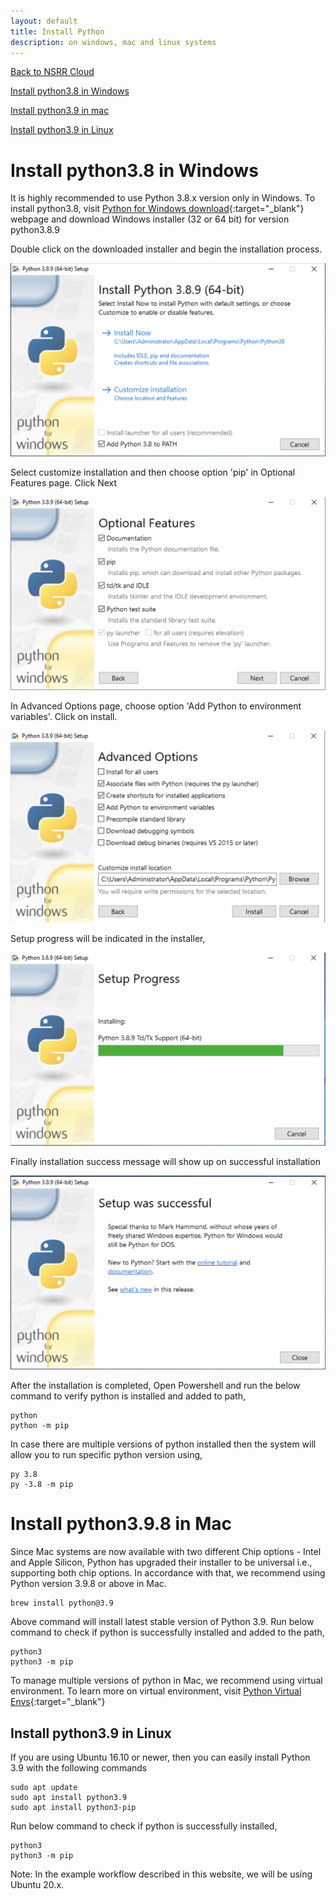 ```yaml
---
layout: default
title: Install Python
description: on windows, mac and linux systems
---
```

[Back to NSRR Cloud](./index.md)

[Install python3.8 in Windows](#install-python38-in-windows)

[Install python3.9 in mac](#install-python398-in-mac)

[Install python3.9 in Linux](#install-python39-in-linux)




# Install python3.8 in Windows

It is highly recommended to use Python 3.8.x version only in Windows. To install python3.8, visit [Python for Windows download](https://www.python.org/downloads/windows/){:target="_blank"} webpage and download Windows installer (32 or 64 bit) for version python3.8.9

Double click on the downloaded installer and begin the installation process.

![](./images/windows-1.png)

Select customize installation and then choose option 'pip' in Optional Features page. Click Next 

![](./images/windows-2.png)


In Advanced Options page, choose option 'Add Python to environment variables'. Click on install.

![](./images/windows-3.png)

Setup progress will be indicated in the installer,

![](./images/windows-4.png)


Finally installation success message will show up on successful installation

![](./images/windows-5.png)



After the installation is completed, Open Powershell and run the below command to verify python is installed and added to path,

```
python
python -m pip
```

In case there are multiple versions of python installed then the system will allow you to run specific python version using,

```
py 3.8
py -3.8 -m pip
```


# Install python3.9.8 in Mac

Since Mac systems are now available with two different Chip options - Intel and Apple Silicon, Python has upgraded their installer to be universal i.e., supporting both chip options. In accordance with that, we recommend using Python version 3.9.8 or above in Mac. 

```
brew install python@3.9 
```

Above command will install latest stable version of Python 3.9. Run below command to check if python is successfully installed and added to the path, 

```
python3
python3 -m pip
```

To manage multiple versions of python in Mac, we recommend using virtual environment. To learn more on virtual environment, visit [Python Virtual Envs](https://docs.python-guide.org/dev/virtualenvs/){:target="_blank"}



## Install python3.9 in Linux

If you are using Ubuntu 16.10 or newer, then you can easily install Python 3.9 with the following commands

```
sudo apt update
sudo apt install python3.9
sudo apt install python3-pip
```

Run below command to check if python is successfully installed, 

```
python3
python3 -m pip
```

Note: In the example workflow described in this website, we will be using Ubuntu 20.x. 

